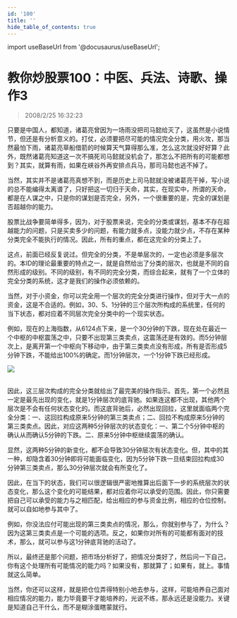 ```yaml
---
id: '100'
title: ''
hide_table_of_contents: true
---
```


import useBaseUrl from '@docusaurus/useBaseUrl';

# 教你炒股票100：中医、兵法、诗歌、操作3

> 2008/2/25 16:32:23

<div style={{color: '#FF0000', fontSize: '18px', fontWeight: '500'}}>

只要是中国人，都知道，诸葛亮曾因为一场雨没把司马懿给灭了，这虽然是小说情节，但还是有分析意义的。打仗，必须要把尽可能的情况完全分类，用火攻，那当然最怕下雨，诸葛亮草船借箭的时候算天气算得那么准，怎么这次就没好好算？此外，既然诸葛亮知道这一次不搞死司马懿就没机会了，那怎么不把所有的可能都想到？其实，就算有雨，如果在峡谷外再安排点兵马，那司马懿也逃不掉了。

当然，其实并不是诸葛亮真想不到，而是历史上司马懿就没被诸葛亮干掉，写小说的总不能编得太离谱了，只好把这一切归于天命，其实，在现实中，所谓的天命，都是在人谋之中，只是你的谋划是否完全，另外，一个很重要的是，完全的谋划是否超越你的能力。

股票比战争要简单得多，因为，对于股票来说，完全的分类或谋划，基本不存在超越能力的问题，只是买卖多少的问题，有能力就多点，没能力就少点，不存在某种分类完全不能执行的情况。因此，所有的重点，都在这完全的分类上了。

这点，前面已经反复说过。但完全的分类，不是单层次的，一定也必须是多层次的。本ID的理论最重要的特点之一，就是自然给出了分类的层次，也就是不同的自然形成的级别。不同的级别，有不同的完全分类，而综合起来，就有了一个立体的完全分类的系统，这才是我们的操作必须依赖的。

当然，对于小资金，你可以完全用一个层次的完全分类进行操作，但对于大一点的资金，这是不合适的。例如，30、5、1分钟的三个层次所构成的系统里，任何的当下状态，都对应着不同层次完全分类中的一个现实状态。

例如，现在的上海指数，从6124点下来，是一个30分钟的下跌，现在处在最近一个中枢的中枢震荡之中，只要不出现第三类卖点，这震荡还是有效的。而5分钟层次上，是离开第一个中枢向下移动中，由于第三类卖点没有形成，所有是否形成5分钟下跌，不能给出100%的确定。而1分钟层次，一个1分钟下跌已经形成。

<div style={{textAlign: 'left'}}>
<img src={useBaseUrl('/img/stocks/100/1A0001_30f.png')} /> <br/><br/>
</div>

因此，这三层次构成的完全分类就给出了最完美的操作指示。首先，第一个必然且一定是最先出现的变化，就是1分钟层次的底背驰。如果连这都不出现，其他两个层次是不会有任何状态变化的。而这底背驰后，必然出现回拉，这里就面临两个完全分类：一、这回拉构成原来5分钟的第三类卖点；二、回拉不构成原来5分钟的第三类卖点。因此，对应这两种5分钟层次的状态变化：一、第二个5分钟中枢的确认从而确认5分钟的下跌。二、原来5分钟中枢继续震荡的确认。

显然，这两种5分钟的新变化，都不会导致30分钟层次有状态变化。但，其中的其一种，却隐含着30分钟即将可能面临变化，因为5分钟下跌一旦结束回拉构成30分钟第三类卖点，那么30分钟层次就会有所变化了。

因此，在当下的状态，我们可以很逻辑很严密地推算出后面下一步的系统层次的状态变化，那么这个变化的可能结果，都对应着你可以承受的范围。因此，你只需要把自己可以承受的能力与之相匹配，给出相应的参与资金比例，相应的仓位控制，就可以自如地参与其中了。

例如，你没法应付可能出现的第三类卖点的情况，那么，你就别参与了，为什么？因为这第三类卖点是一个可能的选项。反之，如果你对所有的可能都有面对的技术，那么，就可以参与这1分钟底背驰的活动了。

所以，最终还是那个问题，把市场分析好了，把情况分类好了，然后问一下自己，你有这个处理所有可能情况的能力吗？如果没有，那就算了；如果有，就上。事情就这么简单。

当然，你还可以这样，就是把仓位弄得特别小地去参与，这样，可能培养自己面对相应情况的能力，能力毕竟要干才能培养的，光说不练，那永远还是没能力。关键是知道自己干什么，而不是糊涂蛋瞎蒙就行。

</div>